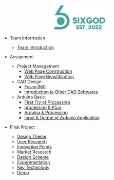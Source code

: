 <div align= 'center'>
  <img src="https://github.com/Fy1307/IMGofSixGod/blob/master/img/logo.jpg?raw=true" width = "200"/>
</div>

* Team Information
  * [Team Introduction](teamintro/member.md)
  
* Assignment
  * Project Management
    * [Web Page Construction](webbulid/webbuild.md)
    * [Web Page Beautification](webbulid/webbeautify.md)
  * CAD Design
    * [Fusion360](CAD/fusion360.md)
    * [Introduction to Other CAD Softwares](CAD/OtherCAD.md)
  * Arduino Basic
    * [First Try of Processing](Arduino/FirstProcessign.md)
    * [processing & P5.js](Arduino/P5js.md)
    * [Arduino & Processing](Arduino/Arduino.md)
    * [Input & Output of Arduino Application](Arduino/ArduinoIO.md)

* Final Project
  * [Design Theme](Final/topic.md)
  * [User Research](Final/UserResearch.md)
  * [Innovation Points](Final/InnovationPoints.md)
  * [Market Research](Final/MarketResearch.md)
  * [Design Scheme](Final/designScheme.md)
  * [Experimentation](Final/how_to_make.md)
  * [Key Technology](Final/KeyTechnology.md)
  * [Demo](Final/Demo.md)

